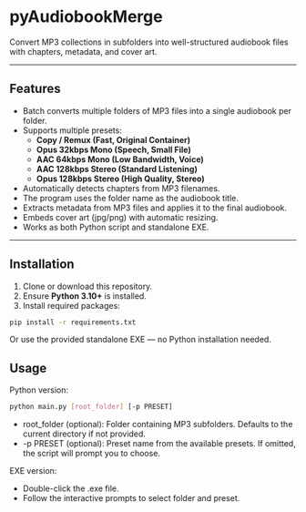 # pyAudiobookMerge
Convert MP3 collections in subfolders into well-structured audiobook files with chapters, metadata, and cover art.

---

## Features

- Batch converts multiple folders of MP3 files into a single audiobook per folder.
- Supports multiple presets:
  - **Copy / Remux (Fast, Original Container)**
  - **Opus 32kbps Mono (Speech, Small File)**
  - **AAC 64kbps Mono (Low Bandwidth, Voice)**
  - **AAC 128kbps Stereo (Standard Listening)**
  - **Opus 128kbps Stereo (High Quality, Stereo)**
- Automatically detects chapters from MP3 filenames.
- The program uses the folder name as the audiobook title.
- Extracts metadata from MP3 files and applies it to the final audiobook.
- Embeds cover art (jpg/png) with automatic resizing.
- Works as both Python script and standalone EXE.

---

## Installation

1. Clone or download this repository.
2. Ensure **Python 3.10+** is installed.
3. Install required packages:

```bash
pip install -r requirements.txt
```
Or use the provided standalone EXE — no Python installation needed.

## Usage

Python version:

```bash
python main.py [root_folder] [-p PRESET]
```
- root_folder (optional): Folder containing MP3 subfolders. Defaults to the current directory if not provided.
- -p PRESET (optional): Preset name from the available presets. If omitted, the script will prompt you to choose.

EXE version:
- Double-click the .exe file.
- Follow the interactive prompts to select folder and preset.
